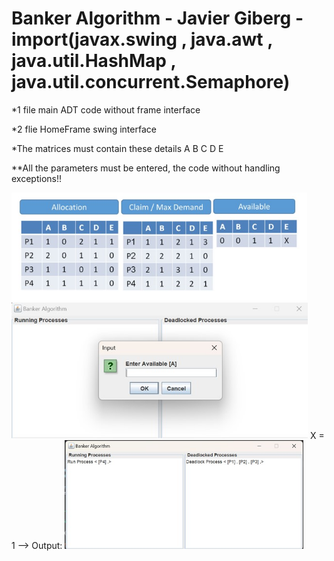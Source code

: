 ﻿# Banker Algorithm - Javier Giberg - **import(javax.swing , java.awt , java.util.HashMap , java.util.concurrent.Semaphore)**
 
 *1 file main ADT code without frame interface
 
 *2 flie HomeFrame swing interface


 *The matrices must contain these details A B C D E  


 **All the parameters must be entered, the code without handling exceptions!!
 
 <img width="473" alt="image" src="pic3.jpg" >
 <img width="474" alt="image" src="pic 1.jpg">
X = 1 --> Output:
 <img width="382" alt="image" src="pic2.jpg">



 
 
